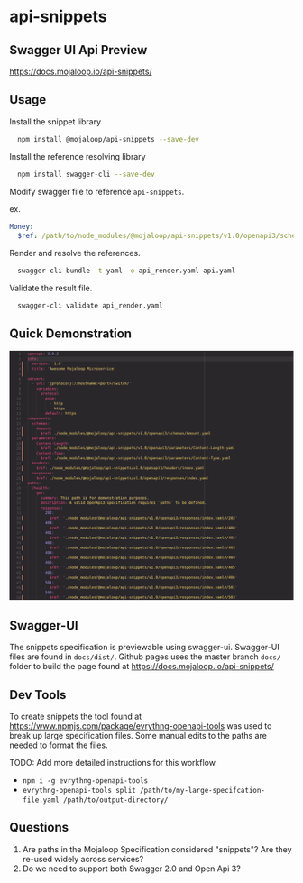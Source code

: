 # api-snippets

## Swagger UI Api Preview

https://docs.mojaloop.io/api-snippets/

## Usage

Install the snippet library
```bash
  npm install @mojaloop/api-snippets --save-dev
```

Install the reference resolving library
```bash
  npm install swagger-cli --save-dev
```

Modify swagger file to reference `api-snippets`.

ex.
```yaml
Money:
  $ref: /path/to/node_modules/@mojaloop/api-snippets/v1.0/openapi3/schemas/Money.yaml
```

Render and resolve the references.
```bash
  swagger-cli bundle -t yaml -o api_render.yaml api.yaml
```

Validate the result file.
```bash
  swagger-cli validate api_render.yaml
```

## Quick Demonstration
![demonstration](./docs/demonstration.gif "Demonstration")

## Swagger-UI

The snippets specification is previewable using swagger-ui. Swagger-UI files
are found in `docs/dist/`. Github pages uses the master branch `docs/` folder
to build the page found at https://docs.mojaloop.io/api-snippets/

## Dev Tools

To create snippets the tool found at https://www.npmjs.com/package/evrythng-openapi-tools
was used to break up large specification files. Some manual edits to the paths
are needed to format the files.

TODO: Add more detailed instructions for this workflow.
- `npm i -g evrythng-openapi-tools`
- `evrythng-openapi-tools split /path/to/my-large-specifcation-file.yaml /path/to/output-directory/`

## Questions

1) Are paths in the Mojaloop Specification considered "snippets"? Are they re-used widely across services?
2) Do we need to support both Swagger 2.0 and Open Api 3?
